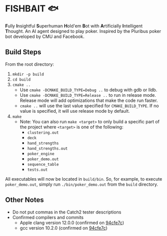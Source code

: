 # FISHBAIT 🐟
**F**ully **I**nsightful **S**uperhuman **H**old'em **B**ot with
**A**rtificially **I**ntelligent **T**hought. An AI agent designed to play
poker. Inspired by the Pluribus poker bot developed by CMU and Facebook.

## Build Steps
From the root directory:

1. `mkdir -p build`
2. `cd build`
3. `cmake ..`
    - Use `cmake -DCMAKE_BUILD_TYPE=Debug ..` to debug with gdb or lldb.
    - Use `cmake -DCMAKE_BUILD_TYPE=Release ..` to run in release mode. Release
      mode will add optimizations that make the code run faster.
    - `cmake ..` will use the last value specified for `CMAKE_BUILD_TYPE`. If no
      value is specified, it will use release mode by default.
4. `make`
    - Note: You can also run `make <target>` to only build a specific part of
      the project where `<target>` is one of the following:
      - `clustering.out`
      - `deck`
      - `hand_strengths`
      - `hand_strengths.out`
      - `poker_engine`
      - `poker_demo.out`
      - `sequence_table`
      - `tests.out`

All executables will now be located in `build/bin`. So, for example, to execute
`poker_demo.out`, simply run `./bin/poker_demo.out` from the `build` directory.

## Other Notes

* Do not put commas in the Catch2 tester descriptions
* Confirmed compilers and commits
  * Apple clang version 12.0.0 (confirmed on [94cfe7c](https://github.com/marzukr/fishbait/commit/94cfe7c57874cad74f9fde03517343c92538d8c5))
  * gcc version 10.2.0 (confirmed on [94cfe7c](https://github.com/marzukr/fishbait/commit/94cfe7c57874cad74f9fde03517343c92538d8c5))
